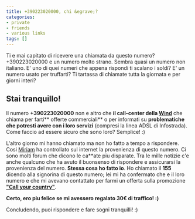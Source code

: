 ```yaml
---
title: +390223020000, chi &egrave;?
categories:
- private
- friends
- various links
tags: []
---
```

Ti e mai capitato di ricevere una chiamata da questo numero? +390223020000 e
un numero molto strano. Sembra quasi un numero non italiano. E' uno di quei
numeri che appena rispondi ti scalano i soldi? E' un numero usato per
truffarti? Ti tartassa di chiamate tutta la giornata e per giorni interi?

## **Stai tranquillo!**

  
Il numero **+390223020000** non e altro che **il call-center della
[Wind](http://www.wind.it)** che chiama per farti** offerte commerciali** o
per informati su **problematiche che potresti avere con i loro servizi**
(compresi  la linea ADSL di Infostrada). Come faccio ad essere sicuro che sono
loro? Semplice! :)

L'altro giorno mi hanno chiamato ma non ho fatto a tempo a rispondere. Cosi
[Miriam](http://solomiri.blogspot.com/) ha controllato sul internet la
provenienza di questo numero. Ci sono molti forum che dicono le ca**ate piu
disparate. Tra le mille notizie c'e anche qualcuno che ha avuto il buonsenso
di rispondere e assicurarsi la provenienza del numero. **Stessa cosa ho fatto
io**. Ho chiamato il **155** dicendo alla signorina di questo numero; lei mi
ha confermato che e il loro numero e che mi avevano contattato per farmi un
offerta sulla promozione [**"Call your
country"**](http://www.wind.it/it/opzioni/scheda69.phtml).

**Certo, ero piu felice se mi avessero regalato 30€ di traffico! :)**

Concludendo, puoi rispondere e fare sogni tranquilli! :)

